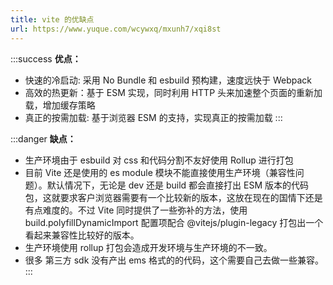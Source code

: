 ```yaml
---
title: vite 的优缺点
url: https://www.yuque.com/wcywxq/mxunh7/xqi8st
---
```


:::success
**优点：**

- 快速的冷启动: 采用 No Bundle 和 esbuild 预构建，速度远快于 Webpack
- 高效的热更新：基于 ESM 实现，同时利用 HTTP 头来加速整个页面的重新加载，增加缓存策略
- 真正的按需加载: 基于浏览器 ESM 的支持，实现真正的按需加载
  :::

:::danger
**缺点：**

- 生产环境由于 esbuild 对 css 和代码分割不友好使用 Rollup 进行打包
- 目前 Vite 还是使用的 es module 模块不能直接使用生产环境（兼容性问题）。默认情况下，无论是 dev 还是 build 都会直接打出 ESM 版本的代码包，这就要求客户浏览器需要有一个比较新的版本，这放在现在的国情下还是有点难度的。不过 Vite 同时提供了一些弥补的方法，使用 build.polyfillDynamicImport 配置项配合 @vitejs/plugin-legacy 打包出一个看起来兼容性比较好的版本。
- 生产环境使用 rollup 打包会造成开发环境与生产环境的不一致。
- 很多 第三方 sdk 没有产出 ems 格式的的代码，这个需要自己去做一些兼容。
  :::
